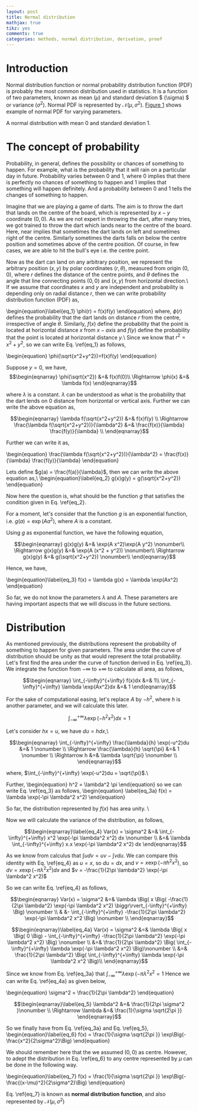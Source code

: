 ```yaml
---
layout: post
title: Normal distribution
mathjax: true
tikz: yes
comments: true  
categories: methods, normal distribution, derivation, proof
---
```





# Introduction
Normal distribution function or normal probability distribution function (PDF) is probably the most common distribution used in statistics. It is a function of two parameters, known as mean $(\mu)$ and standard deviation $ (\sigma) $ or variance $(\sigma^2)$. Normal PDF is represented by $\mathcal{N}(\mu, \sigma^2)$.  [Figure 1](#fig_1) shows example of normal PDF for varying parameters. 


<script type="text/tikz">
\begin{tikzpicture}
\draw[-](-3.5,0)--(3.5,0);
\draw[-](0,0)--(0,0.5*10);
\foreach \x in {0.1,0.2,0.3,0.4}{
\draw[-](-0.1,\x*10)-- (0.1,\x*10) node[label=right:{\x}]{};
}
\foreach \x in {-3,-2,...,3}{
\draw[-](\x, -0.1)--(\x, 0.1)node[label=below:{\x}]{};
}
\draw[samples=70, color=red]plot(\x, {10*(1/(sqrt(2*pi*1))*exp(-(\x-0)^2/(2*1)))});
\end{tikzpicture}
</script>
<a name="#fig_1">A normal distribution with mean 0 and standard deviation 1.</a>




# The concept of probability

Probability, in general, defines the possibility or chances of something to happen. For example, what is the probability that it will rain on a particular day in future. Probability varies between $0$ and $1$, where $0$ implies that there is perfectly no chances of something to happen and $1$ implies that something will happen definitely. And a probability between $0$ and $1$ tells the changes of something to happen.

Imagine that we are playing a game of darts. The aim is to throw the dart that lands on the centre of the board, which is represented by $x-y$ coordinate $(0,0)$. As we are not expert in throwing the dart, after many tries, we got trained to throw the dart which lands near to the centre of the board. Here, near implies that sometimes the dart lands on left and sometimes right of the centre. Similarly sometimes the darts falls on below the centre position and sometimes above of the centre position. Of course, in few cases, we are able to hit the bull's eye i.e. the centre point.

Now as the dart can land on any arbitrary position, we represent the arbitrary position $(x,y)$ by polar coordinates $(r,\theta)$, measured from  origin $(0,0)$, where $r$ defines the distance of the centre points, and $\theta$ defines the angle that line connecting points $(0,0)$ and $(x,y)$ from horizontal direction.\\ 
If we assume that coordinates $x$ and $y$ are independent and probability is depending only on radial distance $r$, then we can write probability distribution function (PDF) as,

\begin{equation}\label{eq_1}
\phi(r) = f(x)f(y)
\end{equation}
where, $\phi(r)$ defines the probability that the dart lands on distance $r$ from the centre, irrespective of angle $\theta$. Similarly, $f(x)$ define the probability that the point is located at horizontal distance $x$ from $x-axis$ and $f(y)$ define the probability that the point is located at horizontal distance $y$.\\
Since we know that $r^2=x^2+y^2$, so we can write Eq. \ref{eq_1} as follows, 

\begin{equation}
\phi(\sqrt{x^2+y^2})=f(x)f(y)
\end{equation}

Suppose $y=0$, we have,
$$\begin{eqnarray}
\phi(\sqrt{x^2}) &=& f(x)f(0)\\
\Rightarrow \phi(x) &=& \lambda f(x)
\end{eqnarray}$$

where $\lambda$ is a constant. $\lambda$ can be understood as what is the probability that the dart lends on $0$ distance from horizontal or vertical axis. 
Further we can write the above equation as,

$$\begin{eqnarray}
\lambda f(\sqrt{x^2+y^2}) &=& f(x)f(y) \\
\Rightarrow \frac{\lambda f(\sqrt{x^2+y^2})}{\lambda^2} &=& \frac{f(x)}{\lambda} \frac{f(y)}{\lambda} \\
\end{eqnarray}$$

Further we can write it as,

\begin{equation}
\frac{\lambda f(\sqrt{x^2+y^2})}{\lambda^2} = \frac{f(x)}{\lambda} \frac{f(y)}{\lambda}
\end{equation}

Lets define $g(a) = \frac{f(a)}{\lambda}$, then we can write the above equation as,\\ 
\begin{equation}\label{eq_2}
g(x)g(y) = g(\sqrt{x^2+y^2})
\end{equation}

Now here the question is, what should be the function $g$ that satisfies the condition given in Eq. \ref{eq_2}.

For a moment, let's consider that the function $g$ is an exponential function, i.e. $g(a) = \exp(A a^2)$, where $A$ is a constant. 

Using $g$ as exponential function, we have the following equation, 

$$\begin{eqnarray}
g(x)g(y) &=& \exp(A x^2)\exp(A y^2) \nonumber\\
\Rightarrow g(x)g(y) &=& \exp(A (x^2 + y^2)) \nonumber\\
\Rightarrow g(x)g(y) &=& g(\sqrt{x^2+y^2}) \nonumber\\
\end{eqnarray}$$

Hence, we have,

\begin{equation}\label{eq_3}
f(x) = \lambda g(x) = \lambda \exp(Ax^2) 
\end{equation}

So far, we do not know the parameters $\lambda$ and $A$. These parameters are having important aspects that we will discuss in the future sections. 
 
# Distribution 
As mentioned previously, the distributions represent the probability of something to happen for given parameters. The area under the curve of distribution should be unity as that would represent the total probability.
Let's first find the area under the curve of function derived in Eq. \ref{eq_3}. We integrate the function from $-\infty$ to $+\infty$ to calculate all area, as follows, 

$$\begin{eqnarray}
\int_{-\infty}^{+\infty} f(x)dx &=& 1\\
\int_{-\infty}^{+\infty} \lambda \exp(Ax^2)dx &=& 1
\end{eqnarray}$$

For the sake of computational easing, let's replace $A$ by $-h^2$, where $h$ is another parameter, and we will calculate this later. 


$$\begin{equation}
\int_{-\infty}^{+\infty} \lambda \exp(-h^2x^2)dx = 1
\end{equation}$$

Let's consider $hx = u$, we have $du = h dx$,\\

$$\begin{eqnarray}
\int_{-\infty}^{+\infty} \frac{\lambda}{h} \exp(-u^2)du &=& 1 \nonumber \\
\Rightarrow \frac{\lambda}{h} \sqrt{\pi} &=& 1 \nonumber \\
\Rightarrow h &=& \lambda \sqrt{\pi} \nonumber \\
\end{eqnarray}$$


where, $\int_{-\infty}^{+\infty} \exp(-u^2)du = \sqrt{\pi}$.\\

Further, 
\begin{equation}
h^2 = \lambda^2 \pi 
\end{equation}
so we can write Eq. \ref{eq_3} as follows, 
\begin{equation} \label{eq_3a}
f(x) = \lambda \exp(-\pi \lambda^2 x^2)
\end{equation}

So far, the distribution represented by $f(x)$ has area unity. \\

Now we will calculate the variance of the distribution, as follows, 

$$\begin{eqnarray}\label{eq_4}
Var(x) = \sigma^2 &=& \int_{-\infty}^{+\infty} x^2 \exp(-\pi \lambda^2 x^2) dx \nonumber \\
 &=& \lambda \int_{-\infty}^{+\infty} x.x \exp(-\pi \lambda^2 x^2) dx
\end{eqnarray}$$
 

As we know from calculus that $\int udv  = uv - \int v du$. We can compare this identity with Eq. \ref{eq_4} as $u = x$, so $du = dx$, and $v = x \exp(-\pi h^2x^2)$, so $dv = x \exp(-\pi \lambda^2 x^2) dx$ and $v = -\frac{1}{2\pi \lambda^2} \exp(-\pi \lambda^2 x^2)$

So we can write Eq. \ref{eq_4} as follows, 

$$\begin{eqnarray}
Var(x) = \sigma^2 &=& \lambda \Big( x \Big( -\frac{1}{2\pi \lambda^2} \exp(-\pi \lambda^2 x^2) \biggr\rvert_{-\infty}^{+\infty} \Big) \nonumber \\
& &- \int_{-\infty}^{+\infty}  -\frac{1}{2\pi \lambda^2} \exp(-\pi \lambda^2 x^2  \Big) \nonumber \\
\end{eqnarray}$$


$$\begin{eqnarray}\label{eq_4a}
Var(x) = \sigma^2 &=& \lambda \Big( x \Big( 0 \Big) - \int_{-\infty}^{+\infty}  -\frac{1}{2\pi \lambda^2} \exp(-\pi \lambda^2 x^2) \Big) \nonumber \\
&=& \frac{1}{2\pi \lambda^2} \Big(  \int_{-\infty}^{+\infty} \lambda  \exp(-\pi \lambda^2 x^2) \Big)\nonumber \\
&=& \frac{1}{2\pi \lambda^2} \Big( \int_{-\infty}^{+\infty} \lambda  \exp(-\pi \lambda^2 x^2 \Big)\\
\end{eqnarray}$$



Since we know from Eq. \ref{eq_3a} that $\int_{-\infty}^{+\infty} \lambda  \exp(-\pi \lambda^2 x^2 = 1$
Hence we can write Eq. \ref{eq_4a} as given below,

\begin{equation}
\sigma^2 = \frac{1}{2\pi \lambda^2}
\end{equation}

$$\begin{eqnarray}\label{eq_5}
\lambda^2 &=& \frac{1}{2\pi \sigma^2 }\nonumber \\
\Rightarrow \lambda &=& \frac{1}{\sigma \sqrt{2\pi }}
\end{eqnarray}$$

So we finally have from Eq. \ref{eq_3a} and Eq. \ref{eq_5}, 
\begin{equation}\label{eq_6}
f(x) = \frac{1}{\sigma \sqrt{2\pi }} \exp\Big(-\frac{x^2}{2\sigma^2}\Big) 
\end{equation}

We should remember here that the we assumed $(0,0)$ as centre. However, to adept the distribution in Eq. \ref{eq_6} to any centre represented by $\mu$ can be done in the following way. 

\begin{equation}\label{eq_7}
f(x) = \frac{1}{\sigma \sqrt{2\pi }} \exp\Big(-\frac{(x-\mu)^2}{2\sigma^2}\Big) 
\end{equation}

Eq. \ref{eq_7} is known as $\textbf{normal distribution function}$, and also represented by $\mathcal{N}(\mu, \sigma^2)$
